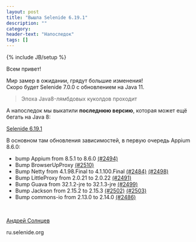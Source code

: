 ```yaml
---
layout: post
title: "Вышла Selenide 6.19.1"
description: ""
category:
header-text: "Напоследок"
tags: []
---
```

{% include JB/setup %}

Всем привет! 

Мир замер в ожидании, грядут большие изменения!  
Скоро будет Selenide 7.0.0 с обновлением на Java 11.

> Эпоха Java8-лямбдовых куколдов проходит

А напоследок мы выкатили **последнюю версию**, которая может ещё бегать на Java 8:

[Selenide 6.19.1](https://github.com/selenide/selenide/milestone/193?closed=1)

В основном там обновления зависимостей, в первую очередь Appium 8.6.0: 

* bump Appium from 8.5.1 to 8.6.0 [(#2494)](https://github.com/selenide/selenide/pull/2494)
* Bump BrowserUpProxy [(#2510)](https://github.com/selenide/selenide/pull/2510)
* Bump Netty from 4.1.98.Final to 4.1.100.Final [(#2484)](https://github.com/selenide/selenide/pull/2484) [(#2498)](https://github.com/selenide/selenide/pull/2498)
* Bump LittleProxy from 2.0.21 to 2.0.22 [(#2491)](https://github.com/selenide/selenide/pull/2491)
* Bump Guava from 32.1.2-jre to 32.1.3-jre [(#2499)](https://github.com/selenide/selenide/pull/2499)
* Bump Jackson from 2.15.2 to 2.15.3 [(#2502)](https://github.com/selenide/selenide/pull/2502) [(#2503)](https://github.com/selenide/selenide/pull/2503)
* Bump commons-io from 2.13.0 to 2.14.0 [(#2486)](https://github.com/selenide/selenide/pull/2486)

<br>

[Андрей Солнцев](http://asolntsev.github.io/)

ru.selenide.org
